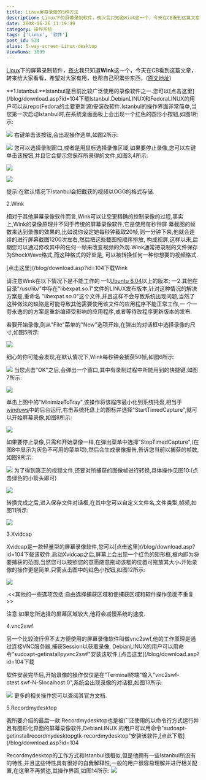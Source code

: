 ```yaml
---
title: Linux屏幕录像的5种方法
description: Linux下的屏幕录制软件，夜火我只知道Wink这一个，今天在CB看到这篇文章，转来给大家看看，希望对大家有用，也帮自己积累些东西，(原文地址)1.Istanbul:Istanbul是目前比较广泛使用的录像软件之一.您可以点击这里下载Istanbul.DebianLINUX和FedoraLINUX的用户可以从repo(Fedora的主要更新源)安装改软件.Istanbul的操作界面非常简单,当您第一次启动Istanbul时,在系统桌面面板上会出现一个红色的圆形小按钮,如图1所示
date: 2008-06-26 11:19:49
category: 操作系统
tags: ['Linux', '软件']
post_id: 534
alias: 5-way-screen-Linux-desktop
ViewNums: 3899
---
```


[Linux](/tags/Linux)下的屏幕录制软件，[夜火](/blog/)我只知道**Wink**这一个，今天在CB看到这篇文章，转来给大家看看，希望对大家有用，也帮自己积累些东西，([原文地址](http://www.linuxhaxor.net/2008/05/20/5-ways-to-screencast-your-linux-desktop/))

**1.Istanbul:**Istanbul是目前比较广泛使用的录像软件之一.您可以[点击这里](/blog/download.asp?id=104下载Istanbul.DebianLINUX和FedoraLINUX的用户可以从repo(Fedora的主要更新源)安装改软件.Istanbul的操作界面非常简单,当您第一次启动Istanbul时,在系统桌面面板上会出现一个红色的圆形小按钮,如图1所示:

![](http://lh4.ggpht.com/Sonny.zhang87/SGEDIZQZYlI/AAAAAAAAAgI/oQFoo4GOiu8/s800/1.jpg)
右键单击该按钮,会出现操作选单,如图2所示:

![](http://lh4.ggpht.com/Sonny.zhang87/SGEDIarRoTI/AAAAAAAAAgQ/9bSeVp8XIyA/s800/2.jpg)
您可以选择录制窗口,或者是用鼠标选择录像区域,如果要停止录像,您可以左键单击该按钮,并且它会提示您保存所录得的文件,如图3,4所示:

![](http://lh4.ggpht.com/Sonny.zhang87/SGEDIorci4I/AAAAAAAAAgY/6iTjN5EQcFk/s800/3.jpg)

![](http://lh4.ggpht.com/Sonny.zhang87/SGEDIzGnMdI/AAAAAAAAAgg/z1iFCFYbkHg/s800/4.jpg)

提示:在默认情况下Istanbul会把截获的视频以OGG的格式存储.

2.Wink

相对于其他屏幕录像软件而言,Wink可以让您更精确的控制录像的过程,事实上,Wink的录像原理并不同于传统的屏幕录像软件,它是使用每秒钟屏 幕截图的帧数来达到录像的效果的,比如说你设定她每秒钟截取20帧,则一分钟下来,他就会连续的进行屏幕截图1200次左右,然后把这些截图按顺序排放, 构成视屏,这样以来,后期您可以通过修改其中的任何一帧来改变视频的外观.Wink通常把录制的文件保存为ShockWave格式,而这种格式的好处是, 可以被转换任何一种你想要的视频格式.

[点击这里](/blog/download.asp?id=104下载Wink

请注意Wink在以下情况下是不能工作的
—1.[Ubuntu 8.04](/blog/ubuntu-804-lts-download-xiazai)以上的版本;
—2.其他在目录"/usr/lib/"中存在"libexpat.so.1"文件的LINUX发布版本,针对这种情况的解决方案是,重命名 "libexpat.so.0"这个文件,并且这样不会导致系统出现问题,当然了这种做法的缺陷是可能导致其他需要使用该文件的应用程序不能正常工作,一 个一劳永逸的的方案是重新编译受影响的应用程序,或者等待改程序更新版本的发布.

若要开始录像,则从"File"菜单的"New"选项开始,在弹出的对话框中选择录像的尺寸,如图5所示:

![](http://lh3.ggpht.com/Sonny.zhang87/SGEDIyDS9iI/AAAAAAAAAgo/m3FqPRUtttY/s800/5.jpg)

细心的你可能会发现,在默认情况下,Wink每秒钟会捕获50帧,如图6所示:

![](http://lh6.ggpht.com/Sonny.zhang87/SGEDQ-Dlb0I/AAAAAAAAAgw/ACyzN7uxPms/s800/6.jpg)
当您点击"OK"之后,会弹出一个窗口,其中有录制过程中所能用到的快捷键,如图7所示:

![](http://lh6.ggpht.com/Sonny.zhang87/SGEDRM6MsJI/AAAAAAAAAg4/-Bu0tO2uoBU/s800/7.jpg)

单击上图中的"MinimizeToTray",该操作将该程序最小化到系统托盘,相当于[windows](/blog/deepin-litexp-windows-xp-sp3-v62)中的后台运行,右击系统托盘上的图标并选择"StartTimedCapture",就可以开始屏幕录像,如图8所示:

![](http://lh5.ggpht.com/Sonny.zhang87/SGEDRJyX2jI/AAAAAAAAAhA/SrRe5fEpAD8/s800/8.jpg)

如果要停止录像,只需和开始录像一样,在弹出菜单中选择"StopTimedCapture",(在图8中显示为灰色不可用的菜单项),然后会生成录像报告,告诉您当前以捕获的帧数,如图9所示:

![](http://lh6.ggpht.com/Sonny.zhang87/SGEDRA0wC-I/AAAAAAAAAhI/SHydzMXNuq0/s800/9.jpg)
为了得到真正的视频文件,还要对所捕获的图像帧进行转换,具体操作见图10:(点击绿色的小箭头即可)

![](http://lh3.ggpht.com/Sonny.zhang87/SGEDRKpNL6I/AAAAAAAAAhQ/Ily4HwdfyZM/s800/10.jpg)

转换完成之后,进入保存文件对话框,在其中您可以自定义文件名,文件类型,帧频,如图11所示:

![](http://lh3.ggpht.com/Sonny.zhang87/SGEDcK3xlzI/AAAAAAAAAhY/VcaIKJmnWz0/s800/11.jpg)

3.Xvidcap

Xvidcap是一款轻量型的屏幕录像软件,您可以[点击这里](/blog/download.asp?id=104下载该软件.启动Xvidcap之后,屏幕上会出现一个红色的矩形框,框内即为将要捕获的范围,当然您可以按照您的意愿随意拖动该框的位置可拖放其大小.开始录像的操作更是简单,只需点击图中的红色小按钮,如图12所示:

![](http://lh5.ggpht.com/Sonny.zhang87/SGEDcOuPo2I/AAAAAAAAAhg/e-LrATr-wRA/s800/12.jpg)

.<<其他的一些选项包括:自由选择捕获区域和使捕获区域和软件操作见面不重复>>

注意:如果您所选择的屏幕区域较大,他将会减慢系统的速度.

4.vnc2swf

另一个比较流行但不太方便使用的屏幕录像软件叫做vnc2swf,他的工作原理是通过连接VNC服务器,捕获Session以获取录像, DebianLINUX的用户可以用命令"sudoapt-getinstallpyvnc2swf"安装该软件,[点击这里](/blog/download.asp?id=104下载

软件安装完毕后,开始录像的操作仅仅是在"Terminal终端"输入"vnc2swf-otest.swf-N-Slocalhost:0",系统会出现录像的对话框,如图13所示:

![](http://lh4.ggpht.com/Sonny.zhang87/SGEDcSfZ0iI/AAAAAAAAAho/m-Z2ry90G3A/s800/13.jpg)
更多的相关操作您可以查阅其官方文档.

5.Recordmydesktop

我所要介绍的最后一款:Recordmydesktop也是被广泛使用的以命令行方式运行并且有图形化界面的屏幕录像软件,DebianLINUX 的用户可以用命令"sudoapt-getinstallrecordmydesktopgtk-recordmydesktop"安装该软件,[点此下载](/blog/download.asp?id=104

Recordmydesktop的工作方式和Istanbul很相似,但是他拥有一些Istanbul所没有的特性,并且这些特性具有很好的自我解释性,一般的用户很容易理解并进行相关配置,在这里不再赘述,其操作界面,如图14所示:
![](http://lh4.ggpht.com/Sonny.zhang87/SGEDcce141I/AAAAAAAAAhw/9aPmfB6VX7A/s800/14.jpg)

